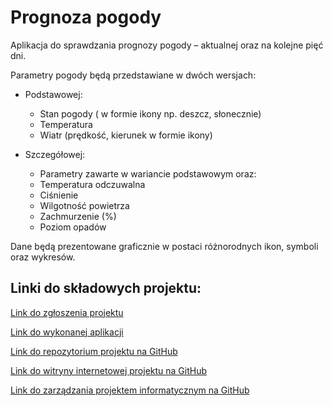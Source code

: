 # Prognoza pogody
 Aplikacja do sprawdzania prognozy pogody – aktualnej oraz na kolejne pięć dni.

Parametry pogody będą przedstawiane w dwóch wersjach:

- Podstawowej:
  - Stan pogody ( w formie ikony np. deszcz, słonecznie)
  - Temperatura
  - Wiatr (prędkość, kierunek w formie ikony)

- Szczegółowej:
  - Parametry zawarte w wariancie podstawowym oraz:
  - Temperatura odczuwalna
  - Ciśnienie
  - Wilgotność powietrza
  - Zachmurzenie (%)
  - Poziom opadów

Dane będą prezentowane graficznie w postaci różnorodnych ikon, symboli oraz wykresów.

## Linki do składowych projektu:

[Link do zgłoszenia projektu](https://e-uczelnia.uek.krakow.pl/mod/forum/discuss.php?d=120968)

[Link do wykonanej aplikacji](https://dkusarek.github.io/BAI_Projekt)

[Link do repozytorium projektu na GitHub](https://github.com/DKusarek/BAI_Projekt)

[Link do witryny internetowej projektu na GitHub](https://dkusarek.github.io/BAI_Projekt_Witryna_Projektu)

[Link do zarządzania projektem informatycznym na GitHub](https://github.com/DKusarek/BAI_Projekt/projects/1)

